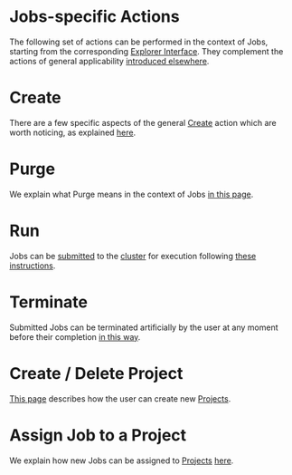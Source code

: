 # Jobs-specific Actions

The following set of actions can be performed in the context of Jobs, starting from the corresponding [Explorer Interface](../ui/explorer.md). They complement the actions of general applicability [introduced elsewhere](/entities-general/actions/overview.md).

# Create

There are a few specific aspects of the general [Create](/entities-general/actions/create.md) action which are worth noticing, as explained [here](create.md).

# Purge

We explain what Purge means in the context of Jobs [in this page](purge.md).

# Run

Jobs can be [submitted](../status.md) to the [cluster](/infrastructure/clusters/overview.md) for execution following [these instructions](run.md).

# Terminate

Submitted Jobs can be terminated artificially by the user at any moment before their completion [in this way](terminate.md).

# Create / Delete Project

[This page](create-delete-project.md) describes how the user can create new [Projects](../projects.md).

# Assign Job to a Project

We explain how new Jobs can be assigned to [Projects](../projects.md) [here](../projects.md). 
